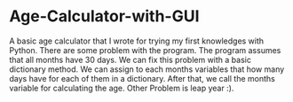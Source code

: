 # Age-Calculator-with-GUI
A basic age calculator that I wrote for trying my first knowledges with Python.
There are some problem with the program. The program assumes that all months have 30 days. We can fix this problem with a basic dictionary method. We can assign to each months variables that how many days have for each of them in a dictionary. After that, we call the months variable for calculating the age.
Other Problem is leap year :).
